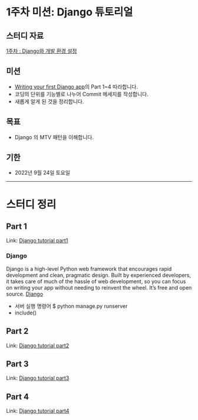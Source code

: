 # 1주차 미션: Django 튜토리얼

## 스터디 자료
[1주차 : Django와 개발 환경 설정](https://yourzinc.notion.site/1-Django-95b587b18097471c9a07e7cb8b2c598b)

## 미션
- [Writing your first Django app](https://docs.djangoproject.com/ko/3.0/intro/tutorial01/)의 Part 1~4 따라합니다.
- 코딩의 단위를 기능별로 나누어 Commit 메세지를 작성합니다.
- 새롭게 알게 된 것을 정리합니다.

## 목표

- Django 의 MTV 패턴을 이해합니다.

## 기한

- 2022년 9월 24일 토요일  

***
# 스터디 정리

## Part 1
Link: [Django tutorial part1](https://docs.djangoproject.com/ko/3.0/intro/tutorial01/)
### Django
Django is a high-level Python web framework that encourages rapid development and clean, pragmatic design. Built by experienced developers, it takes care of much of the hassle of web development, so you can focus on writing your app without needing to reinvent the wheel. It’s free and open source.
[Django](https://www.djangoproject.com/)

- 서버 실행 명령어
    $ python manage.py runserver
- include()


## Part 2
Link: [Django tutorial part2](https://docs.djangoproject.com/ko/3.0/intro/tutorial02/)


## Part 3
Link: [Django tutorial part3](https://docs.djangoproject.com/ko/4.1/intro/tutorial03/)


## Part 4
Link: [Django tutorial part4](https://docs.djangoproject.com/ko/4.1/intro/tutorial04/)
